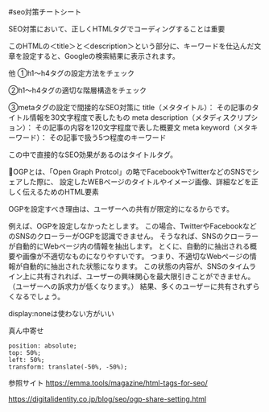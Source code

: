 #seo対策チートシート

SEO対策において、正しくHTMLタグでコーディングすることは重要

<title>歯科医院のホームページ制作なら【あきばれホームページ作成】</title>
<meta name="description" content=" 歯科医院専門のホームページ制作サービス。スマホサイトとSEOつきの歯医者むけホームページ作成が20万円。歯科業界出身者がHP作成を担当"/> 

このHTMLの＜title＞と＜description＞という部分に、キーワードを仕込んだ文章を設定すると、Googleの検索結果に表示されます。

他
①h1～h4タグの設定方法をチェック

②h1～h4タグの適切な階層構造をチェック

③metaタグの設定で間接的なSEO対策に
title（メタタイトル）：
その記事のタイトル情報を30文字程度で表したもの
meta description（メタディスクリプション）：
その記事の内容を120文字程度で表した概要文
meta keyword（メタキーワード）：
その記事で扱う5つ程度のキーワード

この中で直接的なSEO効果があるのはタイトルタグ。

🌟OGPとは、「Open Graph Protcol」の略でFacebookやTwitterなどのSNSでシェアした際に、
設定したWEBページのタイトルやイメージ画像、詳細などを正しく伝えるためのHTML要素

OGPを設定すべき理由は、ユーザーへの共有が限定的になるからです。

例えば、OGPを設定しなかったとします。
この場合、TwitterやFacebookなどのSNSのクローラーがOGPを認識できません。
そうなれば、SNSのクローラーが自動的にWebページ内の情報を抽出します。
とくに、自動的に抽出される概要や画像が不適切なものになりやすいです。
つまり、不適切なWebページの情報が自動的に抽出された状態になります。
この状態の内容が、SNSのタイムライン上に共有されれば、ユーザーの興味関心を最大限引きことができません。（ユーザーへの訴求力が低くなります。）
結果、多くのユーザーに共有されずらくなるでしょう。

display:noneは使わない方がいい

真ん中寄せ

    position: absolute;
    top: 50%;
    left: 50%;
    transform: translate(-50%, -50%);


参照サイト
https://emma.tools/magazine/html-tags-for-seo/

https://digitalidentity.co.jp/blog/seo/ogp-share-setting.html






